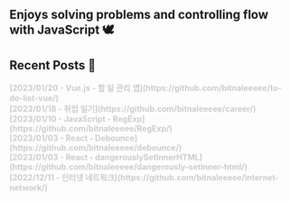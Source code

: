 ## Enjoys solving problems and controlling flow with JavaScript 🕊️
## Recent Posts 📮
<div class="link-sytle">
 [2023/01/20 - Vue.js - 할 일 관리 앱](https://github.com/bitnaleeeee/to-do-list-vue/) <br/>
[2023/01/18 - 취업 일기](https://github.com/bitnaleeeee/career/) <br/>
[2023/01/10 - JavaScript - RegExp](https://github.com/bitnaleeeee/RegExp/) <br/>
[2023/01/03 - React - Debounce](https://github.com/bitnaleeeee/debounce/) <br/>
[2023/01/03 - React - dangerouslySetInnerHTML](https://github.com/bitnaleeeee/dangerously-setInner-html/) <br/>
[2022/12/11 - 인터넷 네트워크](https://github.com/bitnaleeeee/internet-network/) <br/>
</div>

<style>
.link-sytle {
  color: #ccc;
  font-weight: bold;

}
</style>